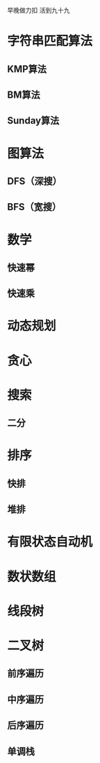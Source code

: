 早晚做力扣 活到九十九

# 字符串匹配算法

## KMP算法

## BM算法

## Sunday算法

# 图算法

## DFS（深搜）

## BFS（宽搜）

# 数学

## 快速幂

## 快速乘

# 动态规划

# 贪心

# 搜索

## 二分

# 排序

## 快排

## 堆排

# 有限状态自动机

# 数状数组

# 线段树

# 二叉树

## 前序遍历

## 中序遍历

## 后序遍历

## 单调栈
